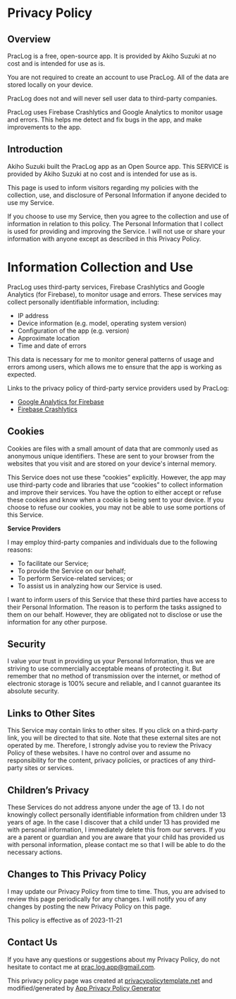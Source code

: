 # Privacy Policy

## Overview

PracLog is a free, open-source app. It is provided by Akiho Suzuki at no cost and is intended for use as is.

You are not required to create an account to use PracLog. All of the data are stored locally on your device.

PracLog does not and will never sell user data to third-party companies.

PracLog uses Firebase Crashlytics and Google Analytics to monitor usage and errors. This helps me detect and fix bugs in the app, and make improvements to the app.

## Introduction

Akiho Suzuki built the PracLog app as an Open Source app. This SERVICE is provided by Akiho Suzuki at no cost and is intended for use as is.

This page is used to inform visitors regarding my policies with the collection, use, and disclosure of Personal Information if anyone decided to use my Service.

If you choose to use my Service, then you agree to the collection and use of information in relation to this policy. The Personal Information that I collect is used for providing and improving the Service. I will not use or share your information with anyone except as described in this Privacy Policy.

# Information Collection and Use

PracLog uses third-party services, Firebase Crashlytics and Google Analytics (for Firebase), to monitor usage and errors. These services may collect personally identifiable information, including:

- IP address
- Device information (e.g. model, operating system version)
- Configuration of the app (e.g. version)
- Approximate location
- Time and date of errors

This data is necessary for me to monitor general patterns of usage and errors among users, which allows me to ensure that the app is working as expected.

Links to the privacy policy of third-party service providers used by PracLog:

*   [Google Analytics for Firebase](https://firebase.google.com/support/privacy)
*   [Firebase Crashlytics](https://firebase.google.com/support/privacy/)

## Cookies

Cookies are files with a small amount of data that are commonly used as anonymous unique identifiers. These are sent to your browser from the websites that you visit and are stored on your device's internal memory.

This Service does not use these “cookies” explicitly. However, the app may use third-party code and libraries that use “cookies” to collect information and improve their services. You have the option to either accept or refuse these cookies and know when a cookie is being sent to your device. If you choose to refuse our cookies, you may not be able to use some portions of this Service.

**Service Providers**

I may employ third-party companies and individuals due to the following reasons:

*   To facilitate our Service;
*   To provide the Service on our behalf;
*   To perform Service-related services; or
*   To assist us in analyzing how our Service is used.

I want to inform users of this Service that these third parties have access to their Personal Information. The reason is to perform the tasks assigned to them on our behalf. However, they are obligated not to disclose or use the information for any other purpose.

## Security

I value your trust in providing us your Personal Information, thus we are striving to use commercially acceptable means of protecting it. But remember that no method of transmission over the internet, or method of electronic storage is 100% secure and reliable, and I cannot guarantee its absolute security.

## Links to Other Sites

This Service may contain links to other sites. If you click on a third-party link, you will be directed to that site. Note that these external sites are not operated by me. Therefore, I strongly advise you to review the Privacy Policy of these websites. I have no control over and assume no responsibility for the content, privacy policies, or practices of any third-party sites or services.

## Children’s Privacy

These Services do not address anyone under the age of 13. I do not knowingly collect personally identifiable information from children under 13 years of age. In the case I discover that a child under 13 has provided me with personal information, I immediately delete this from our servers. If you are a parent or guardian and you are aware that your child has provided us with personal information, please contact me so that I will be able to do the necessary actions.

## Changes to This Privacy Policy

I may update our Privacy Policy from time to time. Thus, you are advised to review this page periodically for any changes. I will notify you of any changes by posting the new Privacy Policy on this page.

This policy is effective as of 2023-11-21

## Contact Us

If you have any questions or suggestions about my Privacy Policy, do not hesitate to contact me at prac.log.app@gmail.com.

This privacy policy page was created at [privacypolicytemplate.net](https://privacypolicytemplate.net) and modified/generated by [App Privacy Policy Generator](https://app-privacy-policy-generator.nisrulz.com/)